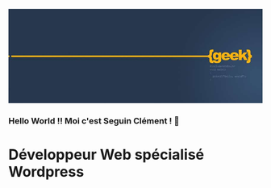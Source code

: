 ![Cover](https://github.com/ClementS03/ClementS03/blob/master/img/geek-dev-codeur.jpg)
### Hello World !! Moi c'est Seguin Clément ! 👋

# Développeur Web spécialisé Wordpress


